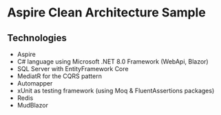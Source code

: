 # Aspire Clean Architecture Sample


## Technologies

 - Aspire
 - C# language using Microsoft .NET 8.0 Framework (WebApi, Blazor)
 - SQL Server with EntityFramework Core
 - MediatR for the CQRS pattern
 - Automapper
 - xUnit as testing framework (using Moq & FluentAssertions packages)
 - Redis
 - MudBlazor
